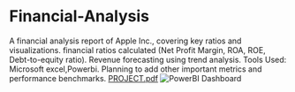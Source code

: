 # Financial-Analysis
A financial analysis report of Apple Inc., covering key ratios and visualizations.
financial ratios calculated (Net Profit Margin, ROA, ROE, Debt-to-equity ratio).
Revenue forecasting using trend analysis.
Tools Used: Microsoft excel,Powerbi.
Planning to add other important metrics and performance benchmarks.
[PROJECT.pdf](https://github.com/user-attachments/files/18284453/PROJECT.pdf)
![PowerBI Dashboard](https://github.com/user-attachments/assets/46a99d85-ea11-4f3f-ae1a-49dd895191e4)
